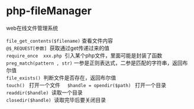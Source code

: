 # php-fileManager
web在线文件管理系统

```file_get_contents($filename)``` 查看文件内容   
```@$_REQUEST[参数]```  获取通过get传递过来的值        
```require_once  xxx.php```  引入某个php文件，里面可能是封装了函数    
```preg_match(pattern , str)``` 一参是正则表达式，二参是匹配的字符串，返回布尔值    
```file_exists()```  判断文件是否存在，返回布尔值    
```touch()```   打开一个文件    
```$handle = opendir($path) ```  打开一个目录      
```readdir($handle)```  读取一个目录       
```closedir($handle)```  读取完毕后要关闭目录   


